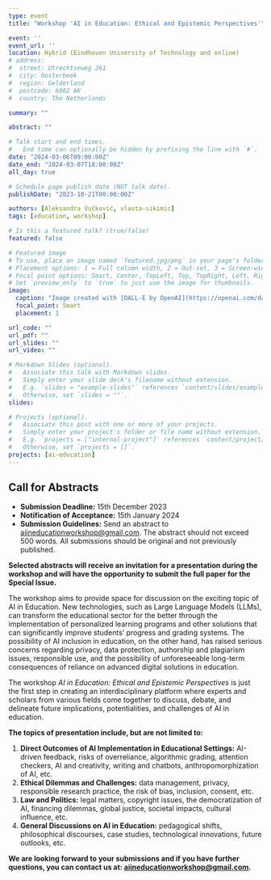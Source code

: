 ```yaml
---
type: event
title: "Workshop 'AI in Education: Ethical and Epistemic Perspectives'"

event: ''
event_url: ''
location: Hybrid (Eindhoven University of Technology and online)
# address:
#  street: Utrechtseweg 261
#  city: Oosterbeek
#  region: Gelderland
#  postcode: 6862 AK
#  country: The Netherlands

summary: ""

abstract: ""

# Talk start and end times.
#   End time can optionally be hidden by prefixing the line with `#`.
date: "2024-03-06T09:00:00Z"
date_end: "2024-03-07T18:00:00Z"
all_day: true

# Schedule page publish date (NOT talk date).
publishDate: "2023-10-21T00:00:00Z"

authors: [Aleksandra Vučković, vlasta-sikimic]
tags: [education, workshop]

# Is this a featured talk? (true/false)
featured: false

# Featured image
# To use, place an image named `featured.jpg/png` in your page's folder.
# Placement options: 1 = Full column width, 2 = Out-set, 3 = Screen-width
# Focal point options: Smart, Center, TopLeft, Top, TopRight, Left, Right, BottomLeft, Bottom, BottomRight
# Set `preview_only` to `true` to just use the image for thumbnails.
image:
  caption: "Image created with [DALL·E by OpenAI](https://openai.com/dall-e-3)"
  focal_point: Smart
  placement: 1

url_code: ""
url_pdf: ""
url_slides: ""
url_video: ""

# Markdown Slides (optional).
#   Associate this talk with Markdown slides.
#   Simply enter your slide deck's filename without extension.
#   E.g. `slides = "example-slides"` references `content/slides/example-slides.md`.
#   Otherwise, set `slides = ""`.
slides:

# Projects (optional).
#   Associate this post with one or more of your projects.
#   Simply enter your project's folder or file name without extension.
#   E.g. `projects = ["internal-project"]` references `content/project/deep-learning/index.md`.
#   Otherwise, set `projects = []`.
projects: [ai-education]
---
```


## Call for Abstracts


- **Submission Deadline:** 15th December 2023
- **Notification of Acceptance:** 15th January 2024
- **Submission Guidelines:** Send an abstract to aiineducationworkshop@gmail.com. The abstract should not exceed 500 words. All submissions should be original and not previously published.


**Selected abstracts will receive an invitation for a presentation during the workshop and will have the opportunity to submit the full paper for the Special Issue.**

The workshop aims to provide space for discussion on the exciting topic of AI in Education. New technologies, such as Large Language Models (LLMs), can transform the educational sector for the better through the implementation of personalized learning programs and other solutions that can significantly improve students’ progress and grading systems. The possibility of AI inclusion in education, on the other hand, has raised serious concerns regarding privacy, data protection, authorship and plagiarism issues, responsible use, and the possibility of unforeseeable long-term consequences of reliance on advanced digital solutions in education.

The workshop *AI in Education: Ethical and Epistemic Perspectives* is just the first step in
creating an interdisciplinary platform where experts and scholars from various fields come
together to discuss, debate, and delineate future implications, potentialities, and challenges of
AI in education.

**The topics of presentation include, but are not limited to:**

1. **Direct Outcomes of AI Implementation in Educational Settings:** AI-driven feedback, risks of overreliance, algorithmic grading, attention checkers, AI and creativity, writing and chatbots, anthropomorphization of AI, etc.
2. **Ethical Dilemmas and Challenges:** data management, privacy, responsible research practice, the risk of bias, inclusion, consent, etc.
3. **Law and Politics:** legal matters, copyright issues, the democratization of AI, financing dilemmas, global justice, societal impacts, cultural influence, etc.
4. **General Discussions on AI in Education:** pedagogical shifts, philosophical discourses, case studies, technological innovations, future outlooks, etc.
 
**We are looking forward to your submissions and if you have further questions, you can
contact us at: aiineducationworkshop@gmail.com.**

